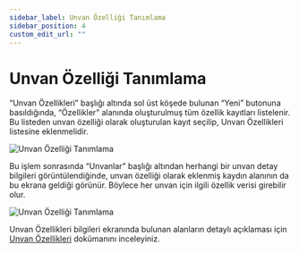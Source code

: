 ```yaml
---
sidebar_label: Unvan Özelliği Tanımlama
sidebar_position: 4
custom_edit_url: ""
---
```


# Unvan Özelliği Tanımlama

“Unvan Özellikleri” başlığı altında sol üst köşede bulunan “Yeni” butonuna basıldığında, “Özellikler” alanında oluşturulmuş tüm özellik kayıtları listelenir. Bu listeden unvan özelliği olarak oluşturulan kayıt seçilip, Unvan Özellikleri listesine eklenmelidir.

![Unvan Özelliği Tanımlama](https://docsbimser.blob.core.windows.net/imagecontainer/auto-uploadf152fa91-3f68-4d2a-8e90-f6a1f745f24e)

Bu işlem sonrasında “Unvanlar” başlığı altından herhangi bir unvan detay bilgileri görüntülendiğinde, unvan özelliği olarak eklenmiş kaydın alanının da bu ekrana geldiği görünür. Böylece her unvan için ilgili özellik verisi girebilir olur.

![Unvan Özelliği Tanımlama](https://docsbimser.blob.core.windows.net/imagecontainer/auto-uploadc9d2410f-54a5-41d5-8e04-fe289d596090)

Unvan Özellikleri bilgileri ekranında bulunan alanların detaylı açıklaması için [Unvan Özellikleri](web/human-resources/property-definitions/profession-properties.md) dokümanını inceleyiniz.
